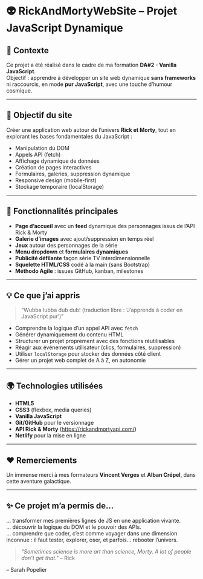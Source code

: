 # 👽 RickAndMortyWebSite – Projet JavaScript Dynamique

## 🌌 Contexte

Ce projet a été réalisé dans le cadre de ma formation **DA#2 - Vanilla JavaScript**.  
Objectif : apprendre à développer un site web dynamique **sans frameworks** ni raccourcis, en mode **pur JavaScript**, avec une touche d’humour cosmique.

---

## 🎯 Objectif du site

Créer une application web autour de l’univers **Rick et Morty**, tout en explorant les bases fondamentales du JavaScript :

- Manipulation du DOM
- Appels API (fetch)
- Affichage dynamique de données
- Création de pages interactives
- Formulaires, galeries, suppression dynamique
- Responsive design (mobile-first)
- Stockage temporaire (localStorage)

---

## 📁 Fonctionnalités principales

- **Page d’accueil** avec un **feed** dynamique des personnages issus de l’API Rick & Morty
- **Galerie d’images** avec ajout/suppression en temps réel
- **Jeux** autour des personnages de la série
- **Menu dropdown** et **formulaires dynamiques**
- **Publicité défilante** façon série TV interdimensionnelle
- **Squelette HTML/CSS** codé à la main (sans Bootstrap)
- **Méthodo Agile** : issues GitHub, kanban, milestones

---

## 💡 Ce que j’ai appris

> “Wubba lubba dub dub! (traduction libre : ‘J’apprends à coder en JavaScript pur’)”

- Comprendre la logique d’un appel API avec `fetch`
- Générer dynamiquement du contenu HTML
- Structurer un projet proprement avec des fonctions réutilisables
- Réagir aux événements utilisateur (clics, formulaires, suppression)
- Utiliser `localStorage` pour stocker des données côté client
- Gérer un projet web complet de A à Z, en autonomie

---

## 🌍 Technologies utilisées

- **HTML5**
- **CSS3** (flexbox, media queries)
- **Vanilla JavaScript**
- **Git/GitHub** pour le versionnage
- **API Rick & Morty** (https://rickandmortyapi.com/)
- **Netlify** pour la mise en ligne

---

## ❤️ Remerciements

Un immense merci à mes formateurs **Vincent Verges** et **Alban Crépel**, dans cette aventure galactique.

---

## ✨ Ce projet m’a permis de…

… transformer mes premières lignes de JS en une application vivante.  
… découvrir la logique du DOM et le pouvoir des APIs.  
… comprendre que coder, c’est comme voyager dans une dimension inconnue : il faut tester, explorer, oser, et parfois… rebooter l’univers.

> *"Sometimes science is more art than science, Morty. A lot of people don’t get that."* – Rick

– Sarah Popelier
